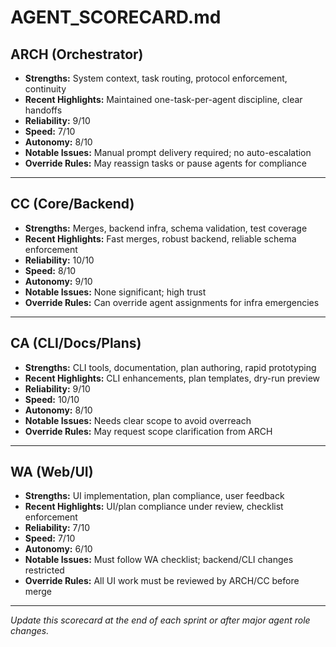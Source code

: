 # AGENT_SCORECARD.md

## ARCH (Orchestrator)
- **Strengths:** System context, task routing, protocol enforcement, continuity
- **Recent Highlights:** Maintained one-task-per-agent discipline, clear handoffs
- **Reliability:** 9/10
- **Speed:** 7/10
- **Autonomy:** 8/10
- **Notable Issues:** Manual prompt delivery required; no auto-escalation
- **Override Rules:** May reassign tasks or pause agents for compliance

---

## CC (Core/Backend)
- **Strengths:** Merges, backend infra, schema validation, test coverage
- **Recent Highlights:** Fast merges, robust backend, reliable schema enforcement
- **Reliability:** 10/10
- **Speed:** 8/10
- **Autonomy:** 9/10
- **Notable Issues:** None significant; high trust
- **Override Rules:** Can override agent assignments for infra emergencies

---

## CA (CLI/Docs/Plans)
- **Strengths:** CLI tools, documentation, plan authoring, rapid prototyping
- **Recent Highlights:** CLI enhancements, plan templates, dry-run preview
- **Reliability:** 9/10
- **Speed:** 10/10
- **Autonomy:** 8/10
- **Notable Issues:** Needs clear scope to avoid overreach
- **Override Rules:** May request scope clarification from ARCH

---

## WA (Web/UI)
- **Strengths:** UI implementation, plan compliance, user feedback
- **Recent Highlights:** UI/plan compliance under review, checklist enforcement
- **Reliability:** 7/10
- **Speed:** 7/10
- **Autonomy:** 6/10
- **Notable Issues:** Must follow WA checklist; backend/CLI changes restricted
- **Override Rules:** All UI work must be reviewed by ARCH/CC before merge

---

*Update this scorecard at the end of each sprint or after major agent role changes.* 